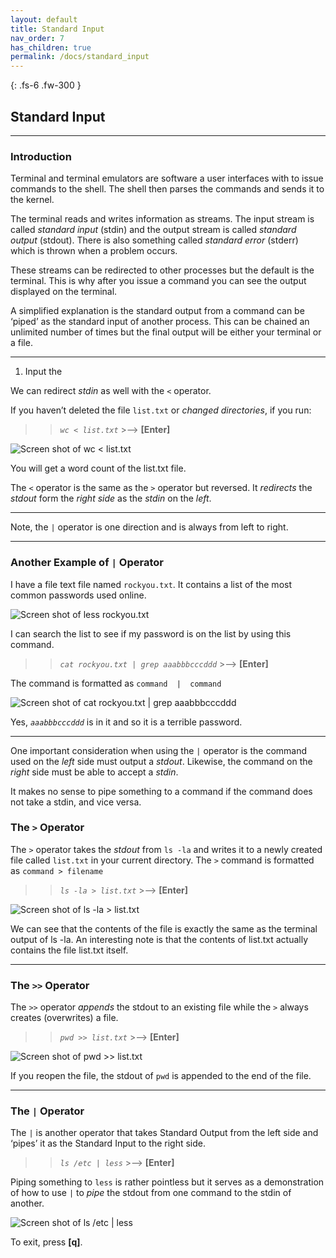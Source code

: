 ```yaml
---
layout: default
title: Standard Input
nav_order: 7
has_children: true
permalink: /docs/standard_input
---
```


{: .fs-6 .fw-300 }

## Standard Input

---

### Introduction

Terminal and terminal emulators are software a user interfaces with to issue commands to the shell. The shell then parses the commands and sends it to the kernel.

The terminal reads and writes information as streams. The input stream is called _standard input_ (stdin) and the output stream is called _standard output_ (stdout). There is also something called _standard error_ (stderr) which is thrown when a problem occurs.

These streams can be redirected to other processes but the default is the terminal. This is why after you issue a command you can see the output displayed on the terminal.

A simplified explanation is the standard output from a command can be ‘piped’ as the standard input of another process. This can be chained an unlimited number of times but the final output will be either your terminal or a file.

---

1. Input the

We can redirect _stdin_ as well with the `<` operator.

If you haven’t deleted the file `list.txt` or _changed directories_, if you run:

>> *`wc < list.txt`*  >-->  **[Enter]**

![Screen shot of wc < list.txt](https://github.com/dl90/linux-basics/blob/gh-pages/docs/images/standard_input/stdin_1.png?raw=true "<")

You will get a word count of the list.txt file.

The  `<`  operator is the same as the  `>`  operator but reversed.
It _redirects_ the _stdout_ form the _right side_ as the _stdin_ on the _left_.

---

Note, the  `|`  operator is one direction and is always from left to right.

---

### Another Example of `|` Operator

I have a file text file named `rockyou.txt`. It contains a list of the most common passwords used online.

![Screen shot of less rockyou.txt](https://github.com/dl90/linux-basics/blob/gh-pages/docs/images/standard_input/stdin_2.png?raw=true "rockyou.txt")

I can search the list to see if my password is on the list by using this command.

>> *`cat rockyou.txt | grep aaabbbcccddd`*  >-->  **[Enter]**

The command is formatted as `command  |  command`

![Screen shot of cat rockyou.txt `|` grep aaabbbcccddd](https://github.com/dl90/linux-basics/blob/gh-pages/docs/images/standard_input/stdin_3.png?raw=true "`|`")

Yes, *`aaabbbcccddd`* is in it and so it is a terrible password.

---

One important consideration when using the `|` operator is the command used on the _left_ side must output a  _stdout_. Likewise, the command on the _right_ side must be able to accept a _stdin_.

It makes no sense to pipe something to a command if the command does not take a stdin, and vice versa.

### The `>` Operator

The `>` operator takes the _stdout_ from  `ls -la`  and writes it to a newly created file called `list.txt` in your current directory.
The `>` command is formatted as `command > filename`

>> *`ls -la > list.txt`*  >-->  **[Enter]**

![Screen shot of ls -la > list.txt](https://github.com/dl90/linux-basics/blob/gh-pages/docs/images/standard_input/stdout_1.png?raw=true ">")

We can see that the contents of the file is exactly the same as the terminal output of  ls -la. An interesting note is that the contents of list.txt actually contains the file list.txt itself.

---

### The `>>` Operator

The `>>` operator _appends_ the stdout to an existing file while the `>` always creates (overwrites) a file.

>> *`pwd >> list.txt`*  >-->  **[Enter]**

![Screen shot of pwd >> list.txt](https://github.com/dl90/linux-basics/blob/gh-pages/docs/images/standard_input/stdout_2.png?raw=true ">>")

If you reopen the file, the stdout of `pwd` is appended to the end of the file.

---

### The `|` Operator

The `|` is another operator that takes Standard Output from the left side and ‘pipes’ it as the Standard Input to the right side.

>> *`ls /etc | less`*  >-->  **[Enter]**

Piping something to `less` is rather pointless but it serves as a demonstration of how to use `|` to _pipe_ the stdout from one command to the stdin of another.

![Screen shot of ls /etc `|` less](https://github.com/dl90/linux-basics/blob/gh-pages/docs/images/standard_input/stdout_3.png?raw=true "`|`")

To exit, press **[q]**.